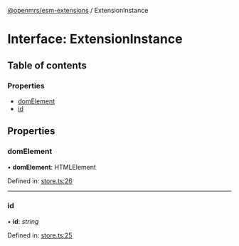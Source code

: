 [@openmrs/esm-extensions](../API.md) / ExtensionInstance

# Interface: ExtensionInstance

## Table of contents

### Properties

- [domElement](extensioninstance.md#domelement)
- [id](extensioninstance.md#id)

## Properties

### domElement

• **domElement**: HTMLElement

Defined in: [store.ts:26](https://github.com/openmrs/openmrs-esm-core/blob/master/packages/esm-extensions/src/store.ts#L26)

___

### id

• **id**: *string*

Defined in: [store.ts:25](https://github.com/openmrs/openmrs-esm-core/blob/master/packages/esm-extensions/src/store.ts#L25)
